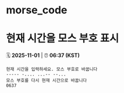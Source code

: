 # morse_code
# 현재 시간을 모스 부호 표시
<!-- MORSE_TIME_START -->
🗓️ **2025-11-01** | ⏰ **06:37 (KST)**

```
현재 시간을 입력하세요. 모스 부호로 바꿉니다
----- -.... ...-- --...
모스 부호를 다시 현재 시간으로 바꿉니다
0637
```
<!-- MORSE_TIME_END -->
